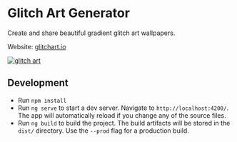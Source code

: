 # Glitch Art Generator

Create and share beautiful gradient glitch art wallpapers.

Website: [glitchart.io](https://glitchart.io/)

[![glitch art](https://adamfuhrer.com/assets/images/homepage/glitch-art-desktop.jpg)](https://glitchart.io/)

## Development

* Run `npm install`
* Run `ng serve` to start a dev server. Navigate to `http://localhost:4200/`. The app will automatically reload if you change any of the source files.
* Run `ng build` to build the project. The build artifacts will be stored in the `dist/` directory. Use the `--prod` flag for a production build.
